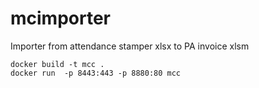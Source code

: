 # mcimporter
Importer from attendance stamper xlsx to PA invoice xlsm

    docker build -t mcc .
    docker run  -p 8443:443 -p 8880:80 mcc
